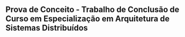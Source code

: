 Prova de Conceito - Trabalho de Conclusão de Curso em Especialização em Arquitetura de Sistemas Distribuídos
-------------------------------------------------------------------------------------------------------------

